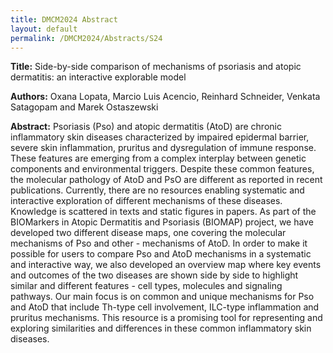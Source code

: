```yaml
---
title: DMCM2024 Abstract
layout: default
permalink: /DMCM2024/Abstracts/S24
---
```


**Title:**
Side-by-side comparison of mechanisms of psoriasis and atopic dermatitis: an interactive explorable model

**Authors:**
Oxana Lopata, Marcio Luis Acencio, Reinhard Schneider, Venkata Satagopam and Marek Ostaszewski

**Abstract:**
Psoriasis (Pso) and atopic dermatitis (AtoD) are chronic inflammatory skin diseases characterized by impaired epidermal barrier, severe skin inflammation, pruritus and dysregulation of immune response. These features are emerging from a complex interplay between genetic components and environmental triggers. Despite these common features, the molecular pathology of AtoD and PsO are different as reported in recent publications. Currently, there are no resources enabling systematic and interactive exploration of different mechanisms of these diseases. Knowledge is scattered in texts and static figures in papers. As part of the BIOMarkers in Atopic Dermatitis and Psoriasis (BIOMAP) project, we have developed two different disease maps, one covering the molecular mechanisms of Pso and other - mechanisms of AtoD. In order to make it possible for users to compare Pso and AtoD mechanisms in a systematic and interactive way, we also developed an overview map where key events and outcomes of the two diseases are shown side by side to highlight similar and different features - cell types, molecules and signaling pathways. Our main focus is on common and unique mechanisms for Pso and AtoD that include Th-type cell involvement, ILC-type inflammation and pruritus mechanisms. This resource is a promising tool for representing and exploring similarities and differences in these common inflammatory skin diseases.

